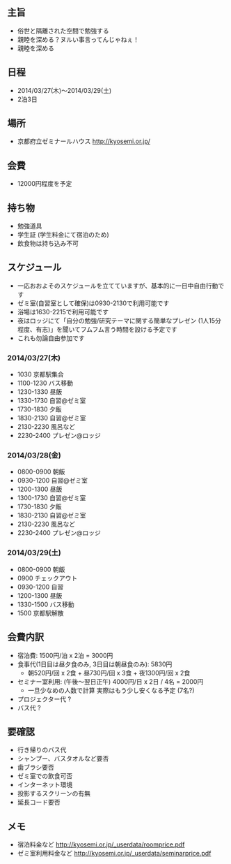 ## 主旨
- 俗世と隔離された空間で勉強する
- 親睦を深める？ヌルい事言ってんじゃねぇ！
- 親睦を深める

## 日程
- 2014/03/27(木)〜2014/03/29(土)
- 2泊3日

## 場所
- 京都府立ゼミナールハウス http://kyosemi.or.jp/

## 会費
- 12000円程度を予定

## 持ち物
- 勉強道具
- 学生証 (学生料金にて宿泊のため)
- 飲食物は持ち込み不可

## スケジュール
- 一応おおよそのスケジュールを立てていますが、基本的に一日中自由行動です
- ゼミ室(自習室として確保)は0930-2130で利用可能です
- 浴場は1630-2215で利用可能です
- 夜はロッジにて「自分の勉強/研究テーマに関する簡単なプレゼン (1人15分程度、有志)」を聞いてフムフム言う時間を設ける予定です
- これも勿論自由参加です

### 2014/03/27(木)
- 1030 京都駅集合
- 1100-1230 バス移動
- 1230-1330 昼飯
- 1330-1730 自習@ゼミ室
- 1730-1830 夕飯
- 1830-2130 自習@ゼミ室
- 2130-2230 風呂など
- 2230-2400 プレゼン@ロッジ

### 2014/03/28(金)
- 0800-0900 朝飯
- 0930-1200 自習@ゼミ室
- 1200-1300 昼飯
- 1300-1730 自習@ゼミ室
- 1730-1830 夕飯
- 1830-2130 自習@ゼミ室
- 2130-2230 風呂など
- 2230-2400 プレゼン@ロッジ

### 2014/03/29(土)
- 0800-0900 朝飯
- 0900 チェックアウト
- 0930-1200 自習
- 1200-1300 昼飯
- 1330-1500 バス移動
- 1500 京都駅解散

## 会費内訳
- 宿泊費: 1500円/泊 x 2泊 = 3000円
- 食事代(1日目は昼夕食のみ, 3日目は朝昼食のみ): 5830円
  - 朝520円/回 x 2食 + 昼730円/回 x 3食 + 夜1300円/回 x 2食
- セミナー室利用: (午後〜翌日正午) 4000円/日 x 2日 / 4名 = 2000円
  - 一旦少なめの人数で計算 実際はもう少し安くなる予定 (7名?)
- プロジェクター代 ?
- バス代 ?

## 要確認
- 行き帰りのバス代
- シャンプー、バスタオルなど要否
- 歯ブラシ要否
- ゼミ室での飲食可否
- インターネット環境
- 投影するスクリーンの有無
- 延長コード要否

## メモ
- 宿泊料金など http://kyosemi.or.jp/_userdata/roomprice.pdf
- ゼミ室利用料金など http://kyosemi.or.jp/_userdata/seminarprice.pdf
